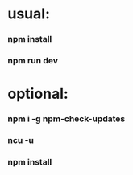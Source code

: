 # usual:

### npm install

### npm run dev


# optional:

### npm i -g npm-check-updates

### ncu -u

### npm install
